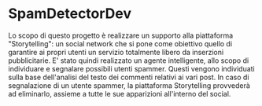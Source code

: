 # SpamDetectorDev
Lo scopo di questo progetto è realizzare un supporto alla piattaforma "Storytelling": un social network che
si pone come obiettivo quello di garantire ai propri utenti un servizio totalmente libero da inserzioni pubblicitarie.
E' stato quindi realizzato un agente intelligente, allo scopo di individuare e segnalare possibili utenti spammer.
Questi vengono individuati sulla base dell'analisi del testo dei commenti relativi ai vari post. 
In caso di segnalazione di un utente spammer, la piattaforma Storytelling provvederà ad eliminarlo, assieme
a tutte le sue apparizioni all'interno del social.
